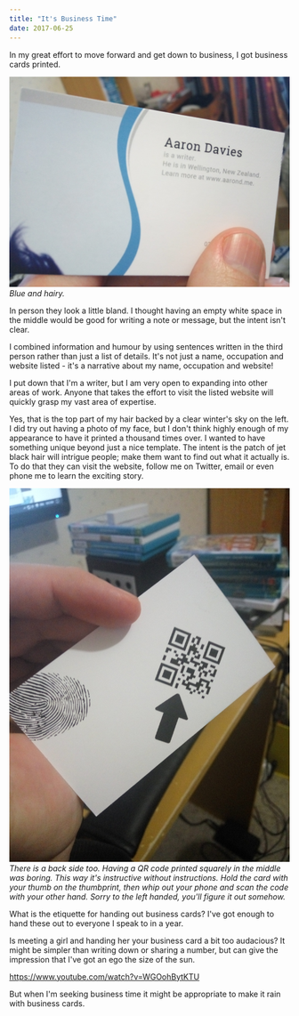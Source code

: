 ```yaml
---
title: "It's Business Time"
date: 2017-06-25
---
```


In my great effort to move forward and get down to business, I got business cards printed.

![Blue and hairy.](../../assets/images/blog/IMG_20170624_153338.jpg)
_Blue and hairy._

In person they look a little bland. I thought having an empty white space in the middle would be good for writing a note or message, but the intent isn't clear.

I combined information and humour by using sentences written in the third person rather than just a list of details. It's not just a name, occupation and website listed - it's a narrative about my name, occupation and website!

I put down that I'm a writer, but I am very open to expanding into other areas of work. Anyone that takes the effort to visit the listed website will quickly grasp my vast area of expertise.

Yes, that is the top part of my hair backed by a clear winter's sky on the left. I did try out having a photo of my face, but I don't think highly enough of my appearance to have it printed a thousand times over. I wanted to have something unique beyond just a nice template. The intent is the patch of jet black hair will intrigue people; make them want to find out what it actually is. To do that they can visit the website, follow me on Twitter, email or even phone me to learn the exciting story.

![IMG_20170625_225112](../../assets/images/blog/IMG_20170625_225112.jpg)
_There is a back side too. Having a QR code printed squarely in the middle was boring. This way it's instructive without instructions. Hold the card with your thumb on the thumbprint, then whip out your phone and scan the code with your other hand. Sorry to the left handed, you'll figure it out somehow._

What is the etiquette for handing out business cards? I've got enough to hand these out to everyone I speak to in a year.

Is meeting a girl and handing her your business card a bit too audacious? It might be simpler than writing down or sharing a number, but can give the impression that I've got an ego the size of the sun.

https://www.youtube.com/watch?v=WGOohBytKTU

But when I'm seeking business time it might be appropriate to make it rain with business cards.
